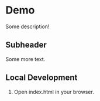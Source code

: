 #  Demo

Some description!

## Subheader

Some more text.

## Local Development

1. Open index.html in your browser.
